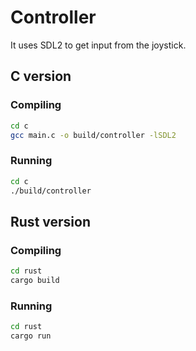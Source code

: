 # Controller

It uses SDL2 to get input from the joystick.


## C version


### Compiling

```bash
cd c
gcc main.c -o build/controller -lSDL2
```

### Running

```bash
cd c
./build/controller
```

## Rust version

### Compiling

```bash
cd rust
cargo build
```

### Running

```bash
cd rust
cargo run
```
